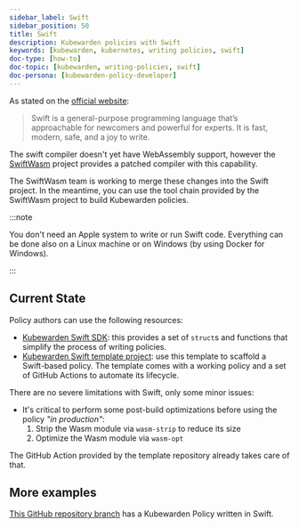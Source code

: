 ```yaml
---
sidebar_label: Swift
sidebar_position: 50
title: Swift
description: Kubewarden policies with Swift
keywords: [kubewarden, kubernetes, writing policies, swift]
doc-type: [how-to]
doc-topic: [kubewarden, writing-policies, swift]
doc-persona: [kubewarden-policy-developer]
---
```


As stated on the [official website](https://swift.org/):

> Swift is a general-purpose programming language that’s approachable for newcomers and powerful for experts.
> It is fast, modern, safe, and a joy to write.

The swift compiler doesn't yet have WebAssembly support, however the
[SwiftWasm](https://swiftwasm.org/) project provides a patched compiler with this
capability.

The SwiftWasm team is working to merge these changes into the Swift project.
In the meantime, you can use the tool chain provided by the SwiftWasm project to build Kubewarden policies.

:::note

You don't need an Apple system to write or run Swift code. Everything
can be done also on a Linux machine or on Windows (by using Docker for Windows).

:::

## Current State

Policy authors can use the following resources:

* [Kubewarden Swift SDK](https://github.com/kubewarden/policy-sdk-swift): this provides a set of `struct`s and functions that simplify the process of writing policies.
* [Kubewarden Swift template project](https://github.com/kubewarden/swift-policy-template): use this template to scaffold a Swift-based policy.
The template comes with a working policy and a set of GitHub Actions to automate its lifecycle.

There are no severe limitations with Swift, only some minor issues:

* It's critical to perform some post-build optimizations before using the
  policy *"in production"*:
  1. Strip the Wasm module via `wasm-strip` to reduce its size
  1. Optimize the Wasm module via `wasm-opt`

The GitHub Action provided by the template repository already takes care of that.

## More examples

[This GitHub repository branch](https://github.com/kubewarden/pod-runtime-class-policy/tree/swift-implementation)
has a Kubewarden Policy written in Swift.
